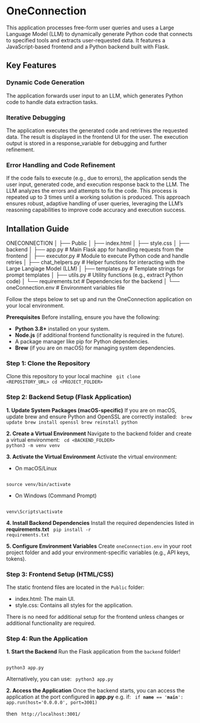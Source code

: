 # OneConnection

This application processes free-form user queries and uses a Large Language Model (LLM) to dynamically generate Python code that connects to specified tools and extracts user-requested data. It features a JavaScript-based frontend and a Python backend built with Flask.

## Key Features

### Dynamic Code Generation
The application forwards user input to an LLM, which generates Python code to handle data extraction tasks.

### Iterative Debugging
The application executes the generated code and retrieves the requested data. The result is displayed in the frontend UI for the user.
The execution output is stored in a response_variable for debugging and further refinement.

### Error Handling and Code Refinement
If the code fails to execute (e.g., due to errors), the application sends the user input, generated code, and execution response back to the LLM.
The LLM analyzes the errors and attempts to fix the code. This process is repeated up to 3 times until a working solution is produced.
This approach ensures robust, adaptive handling of user queries, leveraging the LLM’s reasoning capabilities to improve code accuracy and execution success.

## Intallation Guide

ONECONNECTION
│
├── Public
│   ├── index.html
│   ├── style.css
│
├── backend
│   ├── app.py                     # Main Flask app for handling requests from the frontend
│   ├── executor.py                # Module to execute Python code and handle retries
│   ├── chat_helpers.py            # Helper functions for interacting with the Large Langiage Model (LLM) 
│   ├── templates.py               # Template strings for prompt templates
│   ├── utils.py                   # Utility functions (e.g., extract Python code)
│   └── requirements.txt           # Dependencies for the backend
│
└── oneConnection.env              # Environment variables file

Follow the steps below to set up and run the OneConnection application on your local environment.

<b>Prerequisites</b>
Before installing, ensure you have the following:

* <b>Python 3.8+</b> installed on your system.
* <b>Node.js</b> (if additional frontend functionality is required in the future).
* A package manager like pip for Python dependencies.
* <b>Brew</b> (if you are on macOS) for managing system dependencies.

### Step 1: Clone the Repository

Clone this repository to your local machine
<code>
git clone <REPOSITORY_URL>
cd <PROJECT_FOLDER>
</code>

### Step 2: Backend Setup (Flask Application)

<b>1. Update System Packages (macOS-specific)</b>
If you are on macOS, update brew and ensure Python and OpenSSL are correctly installed:
<code>
brew update
brew install openssl
brew reinstall python
</code>

<b>2. Create a Virtual Environment</b>
Navigate to the backend folder and create a virtual environment:
<code>
cd <BACKEND_FOLDER>
python3 -m venv venv
</code>

<b>3. Activate the Virtual Environment</b>
Activate the virtual environment:

* On macOS/Linux
<code>
source venv/bin/activate
</code>

* On Windows (Command Prompt)
<code>
venv\Scripts\activate
</code>

<b>4. Install Backend Dependencies</b>
Install the required dependencies listed in <b>requirements.txt</b>
<code>
pip install -r requirements.txt
</code>

<b>5. Configure Environment Variables</b>
Create <code>oneConnection.env</code> in your root project folder and add your environment-specific variables (e.g., API keys, tokens).

### Step 3: Frontend Setup (HTML/CSS)

The static frontend files are located in the <code>Public</code> folder:

* index.html: The main UI.
* style.css: Contains all styles for the application.

There is no need for additional setup for the frontend unless changes or additional functionality are required.

### Step 4: Run the Application

<b>1. Start the Backend</b>
Run the Flask application from the <code>backend</code> folder!

<code>
python3 app.py
</code>

Alternatively, you can use:
<code>
python3 app.py
</code>

<b>2. Access the Application</b>
Once the backend starts, you can access the application at the port configured in <b>app.py</b> e.g. if:
<code>
if __name__ == '__main__':
    app.run(host='0.0.0.0', port=3001)
</code>

then
<code>
http://localhost:3001/
</code>




